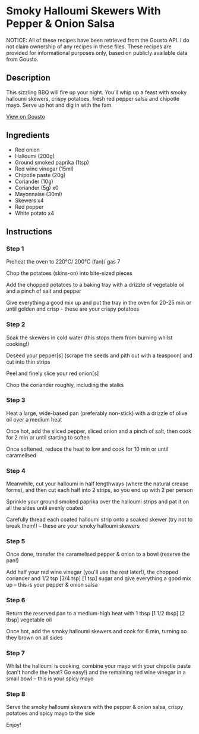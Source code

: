 # Smoky Halloumi Skewers With Pepper & Onion Salsa

NOTICE: All of these recipes have been retrieved from the Gousto API. I do not claim ownership of any recipes in these files. These recipes are provided for informational purposes only, based on publicly available data from Gousto.

## Description

This sizzling BBQ will fire up your night. You'll whip up a feast with smoky halloumi skewers, crispy potatoes, fresh red pepper salsa and chipotle mayo. Serve up hot and dig in with the fam. 

[View on Gousto](https://www.gousto.co.uk/recipes/cookbook/smoky-halloumi-skewers-with-red-pepper-salsa)

## Ingredients

- Red onion
- Halloumi (200g)
- Ground smoked paprika (1tsp)
- Red wine vinegar (15ml)
- Chipotle paste (20g)
- Coriander (10g)
- Coriander (5g) x0
- Mayonnaise (30ml)
- Skewers x4
- Red pepper
- White potato x4

## Instructions


### Step 1

Preheat the oven to 220°C/ 200°C (fan)/ gas 7

Chop the potatoes (skins-on) into bite-sized pieces

Add the chopped potatoes to a baking tray with a drizzle of vegetable oil and a pinch of salt and pepper

Give everything a good mix up and put the tray in the oven for 20-25 min or until golden and crisp - these are your crispy potatoes


### Step 2

Soak the skewers in cold water (this stops them from burning whilst cooking!)

Deseed your pepper[s] (scrape the seeds and pith out with a teaspoon) and cut into thin strips

Peel and finely slice your red onion[s]

Chop the coriander roughly, including the stalks


### Step 3

Heat a large, wide-based pan (preferably non-stick) with a drizzle of olive oil over a medium heat

Once hot, add the sliced pepper, sliced onion and a pinch of salt, then cook for 2 min or until starting to soften

Once softened, reduce the heat to low and cook for 10 min or until caramelised


### Step 4

Meanwhile, cut your halloumi in half lengthways (where the natural crease forms), and then cut each half into 2 strips, so you end up with 2 per person

Sprinkle your ground smoked paprika over the halloumi strips and pat it on all the sides until evenly coated

Carefully thread each coated halloumi strip onto a soaked skewer (try not to break them!) – these are your smoky halloumi skewers


### Step 5

Once done, transfer the caramelised pepper & onion to a bowl (reserve the pan!)

Add half your red wine vinegar (you'll use the rest later!), the chopped coriander and 1/2 tsp <span class="text-purple">[3/4 tsp] [1 tsp] </span>sugar and give everything a good mix up – this is your pepper & onion salsa


### Step 6

Return the reserved pan to a medium-high heat with 1 tbsp <span class="text-purple">[1 1/2 tbsp]</span> <span class="text-danger">[2 tbsp]</span> vegetable oil

Once hot, add the smoky halloumi skewers<span class="text-danger"> </span>and cook for 6 min, turning so they brown on all sides


### Step 7

Whilst the halloumi is cooking, combine your mayo with your chipotle paste (can't handle the heat? Go easy!) and the remaining red wine vinegar in a small bowl – this is your spicy mayo

### Step 8

Serve the smoky halloumi skewers with the pepper & onion salsa, crispy potatoes and spicy mayo to the side

Enjoy!

